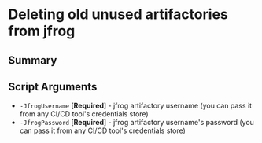 # Deleting old unused artifactories from jfrog

## Summary 


## Script Arguments

- `-JfrogUsername` [__Required__] - jfrog artifactory username (you can pass it from any CI/CD tool's credentials store)
- `-JfrogPassword` [__Required__] - jfrog artifactory username's password (you can pass it from any CI/CD tool's credentials store)